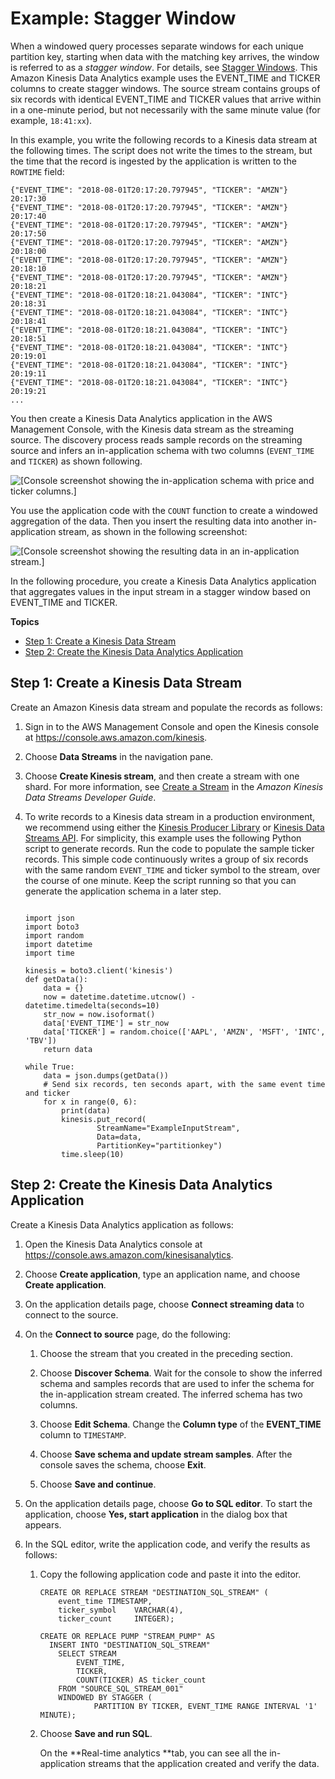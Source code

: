 # Example: Stagger Window<a name="examples-window-stagger"></a>

When a windowed query processes separate windows for each unique partition key, starting when data with the matching key arrives, the window is referred to as a *stagger window*\. For details, see [Stagger Windows](stagger-window-concepts.md)\. This Amazon Kinesis Data Analytics example uses the EVENT\_TIME and TICKER columns to create stagger windows\. The source stream contains groups of six records with identical EVENT\_TIME and TICKER values that arrive within in a one\-minute period, but not necessarily with the same minute value \(for example, `18:41:xx`\)\.

In this example, you write the following records to a Kinesis data stream at the following times\. The script does not write the times to the stream, but the time that the record is ingested by the application is written to the `ROWTIME` field:

```
{"EVENT_TIME": "2018-08-01T20:17:20.797945", "TICKER": "AMZN"}   20:17:30
{"EVENT_TIME": "2018-08-01T20:17:20.797945", "TICKER": "AMZN"}   20:17:40
{"EVENT_TIME": "2018-08-01T20:17:20.797945", "TICKER": "AMZN"}   20:17:50
{"EVENT_TIME": "2018-08-01T20:17:20.797945", "TICKER": "AMZN"}   20:18:00
{"EVENT_TIME": "2018-08-01T20:17:20.797945", "TICKER": "AMZN"}   20:18:10
{"EVENT_TIME": "2018-08-01T20:17:20.797945", "TICKER": "AMZN"}   20:18:21
{"EVENT_TIME": "2018-08-01T20:18:21.043084", "TICKER": "INTC"}   20:18:31
{"EVENT_TIME": "2018-08-01T20:18:21.043084", "TICKER": "INTC"}   20:18:41
{"EVENT_TIME": "2018-08-01T20:18:21.043084", "TICKER": "INTC"}   20:18:51
{"EVENT_TIME": "2018-08-01T20:18:21.043084", "TICKER": "INTC"}   20:19:01
{"EVENT_TIME": "2018-08-01T20:18:21.043084", "TICKER": "INTC"}   20:19:11
{"EVENT_TIME": "2018-08-01T20:18:21.043084", "TICKER": "INTC"}   20:19:21
...
```

You then create a Kinesis Data Analytics application in the AWS Management Console, with the Kinesis data stream as the streaming source\. The discovery process reads sample records on the streaming source and infers an in\-application schema with two columns \(`EVENT_TIME` and `TICKER`\) as shown following\.

![\[Console screenshot showing the in-application schema with price and ticker columns.\]](http://docs.aws.amazon.com/kinesisanalytics/latest/dev/images/ex_stagger_schema.png)

You use the application code with the `COUNT` function to create a windowed aggregation of the data\. Then you insert the resulting data into another in\-application stream, as shown in the following screenshot: 

![\[Console screenshot showing the resulting data in an in-application stream.\]](http://docs.aws.amazon.com/kinesisanalytics/latest/dev/images/ex_stagger.png)

In the following procedure, you create a Kinesis Data Analytics application that aggregates values in the input stream in a stagger window based on EVENT\_TIME and TICKER\.

**Topics**
+ [Step 1: Create a Kinesis Data Stream](#examples-stagger-window-1)
+ [Step 2: Create the Kinesis Data Analytics Application](#examples-stagger-window-2)

## Step 1: Create a Kinesis Data Stream<a name="examples-stagger-window-1"></a>

Create an Amazon Kinesis data stream and populate the records as follows:

1. Sign in to the AWS Management Console and open the Kinesis console at [https://console\.aws\.amazon\.com/kinesis](https://console.aws.amazon.com/kinesis)\.

1. Choose **Data Streams** in the navigation pane\.

1. Choose **Create Kinesis stream**, and then create a stream with one shard\. For more information, see [Create a Stream](https://docs.aws.amazon.com/streams/latest/dev/learning-kinesis-module-one-create-stream.html) in the *Amazon Kinesis Data Streams Developer Guide*\.

1. To write records to a Kinesis data stream in a production environment, we recommend using either the [Kinesis Producer Library](https://docs.aws.amazon.com/streams/latest/dev/developing-producers-with-kpl.html) or [Kinesis Data Streams API](https://docs.aws.amazon.com/streams/latest/dev/developing-producers-with-sdk.html)\. For simplicity, this example uses the following Python script to generate records\. Run the code to populate the sample ticker records\. This simple code continuously writes a group of six records with the same random `EVENT_TIME` and ticker symbol to the stream, over the course of one minute\. Keep the script running so that you can generate the application schema in a later step\.

   ```
    
   import json
   import boto3
   import random
   import datetime
   import time
   
   kinesis = boto3.client('kinesis')
   def getData():
       data = {}
       now = datetime.datetime.utcnow() - datetime.timedelta(seconds=10)
       str_now = now.isoformat()
       data['EVENT_TIME'] = str_now
       data['TICKER'] = random.choice(['AAPL', 'AMZN', 'MSFT', 'INTC', 'TBV'])
       return data
   
   while True:
       data = json.dumps(getData())
       # Send six records, ten seconds apart, with the same event time and ticker
       for x in range(0, 6):
           print(data)
           kinesis.put_record(
                   StreamName="ExampleInputStream",
                   Data=data,
                   PartitionKey="partitionkey")
           time.sleep(10)
   ```

## Step 2: Create the Kinesis Data Analytics Application<a name="examples-stagger-window-2"></a>

Create a Kinesis Data Analytics application as follows:

1. Open the Kinesis Data Analytics console at [ https://console\.aws\.amazon\.com/kinesisanalytics](https://console.aws.amazon.com/kinesisanalytics)\.

1. Choose **Create application**, type an application name, and choose **Create application**\.

1. On the application details page, choose **Connect streaming data** to connect to the source\. 

1. On the **Connect to source** page, do the following:

   1. Choose the stream that you created in the preceding section\. 

   1. Choose **Discover Schema**\. Wait for the console to show the inferred schema and samples records that are used to infer the schema for the in\-application stream created\. The inferred schema has two columns\.

   1. Choose **Edit Schema**\. Change the **Column type** of the **EVENT\_TIME** column to `TIMESTAMP`\.

   1. Choose **Save schema and update stream samples**\. After the console saves the schema, choose **Exit**\.

   1. Choose **Save and continue**\.

1. On the application details page, choose **Go to SQL editor**\. To start the application, choose **Yes, start application** in the dialog box that appears\.

1. In the SQL editor, write the application code, and verify the results as follows:

   1. Copy the following application code and paste it into the editor\.

      ```
      CREATE OR REPLACE STREAM "DESTINATION_SQL_STREAM" (
          event_time TIMESTAMP,
          ticker_symbol    VARCHAR(4),
          ticker_count     INTEGER);
      
      CREATE OR REPLACE PUMP "STREAM_PUMP" AS 
        INSERT INTO "DESTINATION_SQL_STREAM" 
          SELECT STREAM 
              EVENT_TIME, 
              TICKER,
              COUNT(TICKER) AS ticker_count
          FROM "SOURCE_SQL_STREAM_001"
          WINDOWED BY STAGGER (
                  PARTITION BY TICKER, EVENT_TIME RANGE INTERVAL '1' MINUTE);
      ```

   1. Choose **Save and run SQL**\. 

      On the **Real\-time analytics **tab, you can see all the in\-application streams that the application created and verify the data\. 